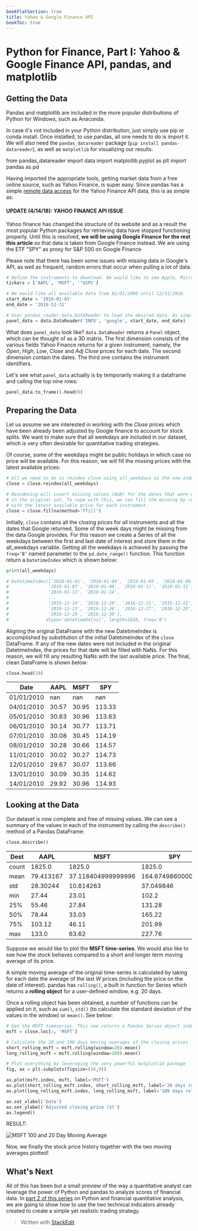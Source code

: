 ```yaml
---
bookFlatSection: true
title: Yahoo & Google Finance API
bookToc: true
---
```

# Python for Finance, Part I: Yahoo & Google Finance API, pandas, and matplotlib

## Getting the Data

Pandas and matplotlib are included in the more popular distributions of Python for Windows, such as Anaconda.

In case it's not included in your Python distribution, just simply use pip or conda install. Once installed, to use pandas, all one needs to do is import it. We will also need the  `pandas_datareader`  package (`pip install pandas-datareader`), as well as  `matplotlib`  for visualizing our results.

from pandas_datareader import data import matplotlib.pyplot as plt import pandas as pd 

Having imported the appropriate tools, getting market data from a free online source, such as Yahoo Finance, is super easy. Since pandas has a simple  [remote data access](http://pandas-datareader.readthedocs.io/en/latest/remote_data.html#yahoo-finance)  for the Yahoo Finance API data, this is as simple as:

#### UPDATE (4/14/18): YAHOO FINANCE API ISSUE

Yahoo finance has changed the structure of its website and as a result the most popular Python packages for retrieving data have stopped functioning properly. Until this is resolved,  **we will be using Google Finance for the rest this article**  so that data is taken from Google Finance instead. We are using the ETF "SPY" as proxy for S&P 500 on Google Finance

Please note that there has been some issues with missing data in Google's API, as well as frequent, random errors that occur when pulling a lot of data.
```py
# Define the instruments to download. We would like to see Apple, Microsoft and the S&P500 index.
tickers = ['AAPL', 'MSFT', '^GSPC']

# We would like all available data from 01/01/2000 until 12/31/2016.
start_date = '2010-01-01'
end_date = '2016-12-31'

# User pandas_reader.data.DataReader to load the desired data. As simple as that.
panel_data = data.DataReader('INPX', 'google', start_date, end_date)
```
What does  `panel_data`  look like?  `data.DataReader`  returns a  `Panel`  object, which can be thought of as a 3D matrix. The first dimension consists of the various fields Yahoo Finance returns for a given instrument, namely, the  _Open_,  _High_,  _Low_,  _Close_  and  _Adj Close_  prices for each date. The second dimension contain the dates. The third one contains the instrument identifiers.

Let's see what  `panel_data`  actually is by temporarily making it a dataframe and calling the top nine rows:
```py
panel_data.to_frame().head(9)  
```

## Preparing the Data

Let us assume we are interested in working with the  _Close_  prices which have been already been adjusted by Google finance to account for stock splits. We want to make sure that all weekdays are included in our dataset, which is very often desirable for quantitative trading strategies.

Of course, some of the weekdays might be public holidays in which case no price will be available. For this reason, we will fill the missing prices with the latest available prices:
```py
# All we need to do is reindex close using all_weekdays as the new index
close = close.reindex(all_weekdays)

# Reindexing will insert missing values (NaN) for the dates that were not present
# in the original set. To cope with this, we can fill the missing by replacing them
# with the latest available price for each instrument.
close = close.fillna(method='ffill')
```
Initially,  `close`  contains all the closing prices for all instruments and all the dates that Google returned. Some of the week days might be missing from the data Google provides. For this reason we create a Series of all the weekdays between the first and last date of interest and store them in the all_weekdays variable. Getting all the weekdays is achieved by passing the  `freq=’B’`  named parameter to the  `pd.date_range()`  function. This function return a  `DatetimeIndex`  which is shown below:
```py
print(all_weekdays)

# DatetimeIndex(['2010-01-01', '2010-01-04', '2010-01-05', '2010-01-06',
#               '2010-01-07', '2010-01-08', '2010-01-11', '2010-01-12',
#               '2010-01-13', '2010-01-14',
#               ...
#               '2016-12-19', '2016-12-20', '2016-12-21', '2016-12-22',
#               '2016-12-23', '2016-12-26', '2016-12-27', '2016-12-28',
#               '2016-12-29', '2016-12-30'],
#              dtype='datetime64[ns]', length=1826, freq='B')
```
Aligning the original DataFrame with the new DatetimeIndex is accomplished by substitution of the initial DatetimeIndex of the  `close`  DataFrame. If any of the new dates were not included in the original DatetimeIndex, the prices for that date will be filled with NaNs. For this reason, we will fill any resulting NaNs with the last available price. The final, clean DataFrame is shown below:
```py
close.head(10)  
```

| Date |AAPL |MSFT |SPY |
|-----|-----|-----|-----|
| 01/01/2010 |nan |nan |nan |
| 04/01/2010 |30.57 |30.95 |113.33 |
| 05/01/2010 |30.63 |30.96 |113.63 |
| 06/01/2010 |30.14 |30.77 |113.71 |
| 07/01/2010 |30.08 |30.45 |114.19 |
| 08/01/2010 |30.28 |30.66 |114.57 |
| 11/01/2010 |30.02 |30.27 |114.73 |
| 12/01/2010 |29.67 |30.07 |113.66 |
| 13/01/2010 |30.09 |30.35 |114.62 |
| 14/01/2010 |29.92 |30.96 |114.93 |

## Looking at the Data

Our dataset is now complete and free of missing values. We can see a summary of the values in each of the instrument by calling the  `describe()`  method of a Pandas DataFrame:
```py
close.describe()  
```

| Dest |AAPL |MSFT |SPY |
|-----|-----|-----|-----|
| count |1825.0 |1825.0 |1825.0 |
| mean |79.413167 |37.118404999999996 |164.67498600000002 |
| std |28.30244 |10.814263 |37.049846 |
| min |27.44 |23.01 |102.2 |
| 25% |55.46 |27.84 |131.28 |
| 50% |78.44 |33.03 |165.22 |
| 75% |103.12 |46.11 |201.99 |
| max |133.0 |63.62 |227.76 |

Suppose we would like to plot the  **MSFT time-series**. We would also like to see how the stock behaves compared to a short and longer term moving average of its price.

A simple moving average of the original time-series is calculated by taking for each date the average of the last  _W_  prices (including the price on the date of interest). pandas has  `rolling()`, a built in function for Series which returns a  **rolling object**  for a user-defined window, e.g. 20 days.

Once a rolling object has been obtained, a number of functions can be applied on it, such as  `sum()`,  `std()`  (to calculate the standard deviation of the values in the window) or  `mean()`. See below:
```py
# Get the MSFT timeseries. This now returns a Pandas Series object indexed by date.
msft = close.loc[:, 'MSFT']

# Calculate the 20 and 100 days moving averages of the closing prices
short_rolling_msft = msft.rolling(window=20).mean()
long_rolling_msft = msft.rolling(window=100).mean()

# Plot everything by leveraging the very powerful matplotlib package
fig, ax = plt.subplots(figsize=(16,9))

ax.plot(msft.index, msft, label='MSFT')
ax.plot(short_rolling_msft.index, short_rolling_msft, label='20 days rolling')
ax.plot(long_rolling_msft.index, long_rolling_msft, label='100 days rolling')

ax.set_xlabel('Date')
ax.set_ylabel('Adjusted closing price ($)')
ax.legend()
```
RESULT:

![MSFT 100 and 20 Day Moving Average](https://storage.googleapis.com/lds-media/images/msft_100_and_20_day_rolling_average_etHMdst.width-1200.png)

Now, we finally the stock price history together with the two moving averages plotted!

## What's Next

All of this has been but a small preview of the way a quantitative analyst can leverage the power of Python and pandas to analyze scores of financial data. In  [part 2 of this series](http://www.learndatasci.com/python-finance-part-2-intro-quantitative-trading-strategies/)  on Python and financial quantitative analysis, we are going to show how to use the two technical indicators already created to create a simple yet realistic trading strategy.

> Written with [StackEdit](https://www.learndatasci.com/tutorials/python-finance-part-yahoo-finance-api-pandas-matplotlib/).